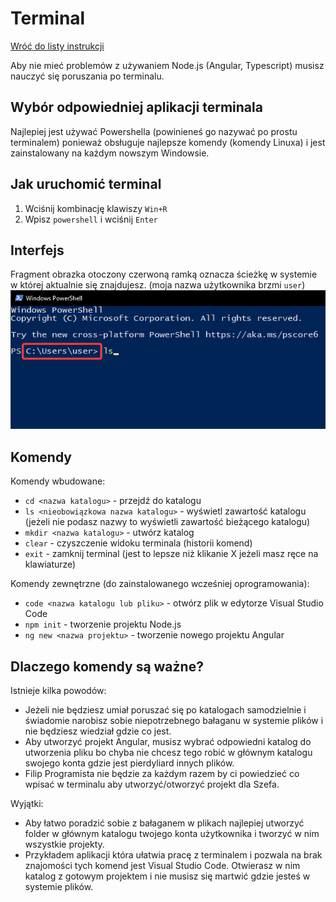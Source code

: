# Terminal

[Wróć do listy instrukcji](./README.md)

Aby nie mieć problemów z używaniem Node.js (Angular, Typescript) musisz nauczyć się poruszania po terminalu.

## Wybór odpowiedniej aplikacji terminala

Najlepiej jest używać Powershella (powinieneś go nazywać po prostu terminalem) ponieważ obsługuje najlepsze komendy (komendy Linuxa) i jest zainstalowany na każdym nowszym Windowsie.

## Jak uruchomić terminal

1. Wciśnij kombinację klawiszy `Win+R`
2. Wpisz `powershell` i wciśnij `Enter`

## Interfejs

Fragment obrazka otoczony czerwoną ramką oznacza ścieżkę w systemie w której aktualnie się znajdujesz. (moja nazwa użytkownika brzmi `user`)  
![Terminal](./assets/terminal-sciezka.png)

## Komendy

Komendy wbudowane:

- `cd <nazwa katalogu>` - przejdź do katalogu
- `ls <nieobowiązkowa nazwa katalogu>` - wyświetl zawartość katalogu (jeżeli nie podasz nazwy to wyświetli zawartość bieżącego katalogu)
- `mkdir <nazwa katalogu>` - utwórz katalog
- `clear` - czyszczenie widoku terminala (historii komend)
- `exit` - zamknij terminal (jest to lepsze niż klikanie X jeżeli masz ręce na klawiaturze)

Komendy zewnętrzne (do zainstalowanego wcześniej oprogramowania):

- `code <nazwa katalogu lub pliku>` - otwórz plik w edytorze Visual Studio Code
- `npm init` - tworzenie projektu Node.js
- `ng new <nazwa projektu>` - tworzenie nowego projektu Angular

## Dlaczego komendy są ważne?

Istnieje kilka powodów:

- Jeżeli nie będziesz umiał poruszać się po katalogach samodzielnie i świadomie narobisz sobie niepotrzebnego bałaganu w systemie plików i nie będziesz wiedział gdzie co jest.
- Aby utworzyć projekt Angular, musisz wybrać odpowiedni katalog do utworzenia pliku bo chyba nie chcesz tego robić w głównym katalogu swojego konta gdzie jest pierdyliard innych plików.
- Filip Programista nie będzie za każdym razem by ci powiedzieć co wpisać w terminalu aby utworzyć/otworzyć projekt dla Szefa.

Wyjątki:
- Aby łatwo poradzić sobie z bałaganem w plikach najlepiej utworzyć folder w głównym katalogu twojego konta użytkownika i tworzyć w nim wszystkie projekty.
- Przykładem aplikacji która ułatwia pracę z terminalem i pozwala na brak znajomości tych komend jest Visual Studio Code. Otwierasz w nim katalog z gotowym projektem i nie musisz się martwić gdzie jesteś w systemie plików.

